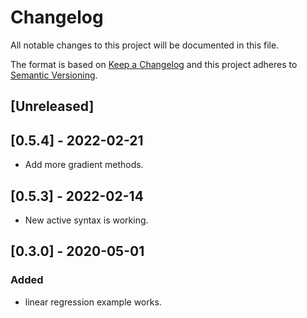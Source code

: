 # Changelog
All notable changes to this project will be documented in this file.

The format is based on [Keep a Changelog](http://keepachangelog.com/en/1.0.0/)
and this project adheres to [Semantic Versioning](https://semver.org/spec/v2.0.0.html).

## [Unreleased]

## [0.5.4] - 2022-02-21
- Add more gradient methods.

## [0.5.3] - 2022-02-14
- New active syntax is working.

## [0.3.0] - 2020-05-01
### Added
- linear regression example works.

